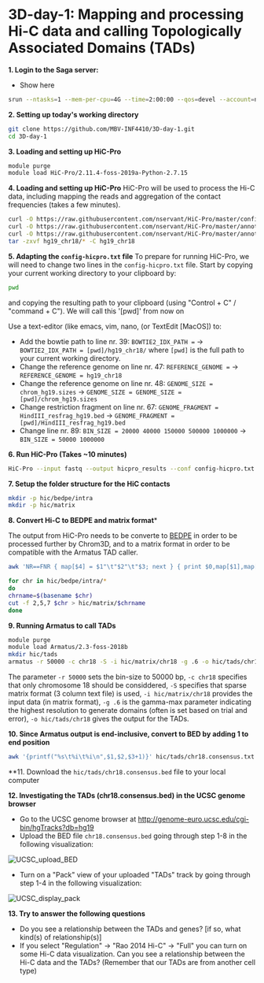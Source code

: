 # 3D-day-1: Mapping and processing Hi-C data and calling Topologically Associated Domains (TADs)
**1. Login to the Saga server:**
- Show here
```bash
srun --ntasks=1 --mem-per-cpu=4G --time=2:00:00 --qos=devel --account=nn9987k --pty bash -i
```

**2. Setting up today's working directory**
```bash
git clone https://github.com/MBV-INF4410/3D-day-1.git
cd 3D-day-1
```

**3. Loading and setting up HiC-Pro**
```bash
module purge
module load HiC-Pro/2.11.4-foss-2019a-Python-2.7.15
```
**4. Loading and setting up HiC-Pro** 
HiC-Pro will be used to process the Hi-C data, including mapping the reads and aggregation of the contact frequencies (takes a few minutes).
```bash
curl -O https://raw.githubusercontent.com/nservant/HiC-Pro/master/config-hicpro.txt
curl -O https://raw.githubusercontent.com/nservant/HiC-Pro/master/annotation/chrom_hg19.sizes
curl -O https://raw.githubusercontent.com/nservant/HiC-Pro/master/annotation/HindIII_resfrag_hg19.bed
tar -zxvf hg19_chr18/* -C hg19_chr18
```
**5. Adapting the `config-hicpro.txt` file**
To prepare for running HiC-Pro, we will need to change two lines in the `config-hicpro.txt` file. 
Start by copying your current working directory to your clipboard by:
```bash
pwd
```
and copying the resulting path to your clipboard (using "Control + C" / "command + C"). We will call this '[pwd]' from now on

Use a text-editor (like emacs, vim, nano, (or TextEdit [MacOS]) to:
- Add the bowtie path to line nr. 39: `BOWTIE2_IDX_PATH =` -> `BOWTIE2_IDX_PATH = [pwd]/hg19_chr18/` where `[pwd]` is the full path to your current working directory.
- Change the reference genome on line nr. 47: `REFERENCE_GENOME =` -> `REFERENCE_GENOME = hg19_chr18`
- Change the reference genome on line nr. 48: `GENOME_SIZE = chrom_hg19.sizes` -> `GENOME_SIZE = GENOME_SIZE = [pwd]/chrom_hg19.sizes`
- Change restriction fragment on line nr. 67: `GENOME_FRAGMENT = HindIII_resfrag_hg19.bed` -> `GENOME_FRAGMENT = [pwd]/HindIII_resfrag_hg19.bed`
- Change line nr. 89: `BIN_SIZE = 20000 40000 150000 500000 1000000` -> `BIN_SIZE = 50000 1000000`

**6. Run HiC-Pro (Takes ~10 minutes)**
```bash
HiC-Pro --input fastq --output hicpro_results --conf config-hicpro.txt
```

**7. Setup the folder structure for the HiC contacts**
```bash
mkdir -p hic/bedpe/intra
mkdir -p hic/matrix
```

**8. Convert Hi-C to BEDPE and matrix format***

The output from HiC-Pro needs to be converte to [BEDPE](https://bedtools.readthedocs.io/en/latest/content/general-usage.html#bedpe-format) in order to be processed further by Chrom3D, and to a matrix format in order to be compatible with the Armatus TAD caller.
```bash
awk 'NR==FNR { map[$4] = $1"\t"$2"\t"$3; next } { print $0,map[$1],map[$2] }' hicpro_results/hic_results/matrix/chr18/raw/50000/chr18_50000_abs.bed hicpro_results/hic_results/matrix/chr18/raw/50000/chr18_50000.matrix  | awk '$4==$7' | awk '{print $4"\t"$5"\t"$6"\t"$7"\t"$8"\t"$9"\t"$3}' > hic/bedpe/intra/chr18

for chr in hic/bedpe/intra/*
do
chrname=$(basename $chr)
cut -f 2,5,7 $chr > hic/matrix/$chrname
done
```

**9. Running Armatus to call TADs**
```bash
module purge
module load Armatus/2.3-foss-2018b
mkdir hic/tads
armatus -r 50000 -c chr18 -S -i hic/matrix/chr18 -g .6 -o hic/tads/chr18
```
The parameter `-r 50000` sets the bin-size to 50000 bp,  `-c chr18` specifies that only chromosome 18 should be considdered, `-S` specifies that sparse matrix format (3 column text file) is used, `-i hic/matrix/chr18` provides the input data (in matrix format), `-g .6` is the gamma-max parameter indicating the highest resolution to generate domains (often is set based on trial and error), `-o hic/tads/chr18` gives the output for the TADs.

**10. Since Armatus output is end-inclusive, convert to BED by adding 1 to end position**
```bash
awk '{printf("%s\t%i\t%i\n",$1,$2,$3+1)}' hic/tads/chr18.consensus.txt > hic/tads/chr18.consensus.bed
```
**11. Download the `hic/tads/chr18.consensus.bed` file to your local computer

**12. Investigating the TADs (chr18.consensus.bed) in the UCSC genome browser**
- Go to the UCSC genome browser at  http://genome-euro.ucsc.edu/cgi-bin/hgTracks?db=hg19
- Upload the BED file `chr18.consensus.bed` going through step 1-8 in the following visualization:

![UCSC_upload_BED](https://user-images.githubusercontent.com/5373069/100238933-1066af00-2f31-11eb-93d1-3945f8879dd6.png)

- Turn on a "Pack" view of your uploaded "TADs" track by going through step 1-4 in the following visualization:

![UCSC_display_pack](https://user-images.githubusercontent.com/5373069/100244151-e9ab7700-2f36-11eb-9196-5f7262582f50.png)


**13. Try to answer the following questions**
- Do you see a relationship between the TADs and genes? [if so, what kind(s) of relationship(s)]
- If you select "Regulation" -> "Rao 2014 Hi-C" -> "Full" you can turn on some Hi-C data visualization. Can you see a relationship between the Hi-C data and the TADs? (Remember that our TADs are from another cell type)

